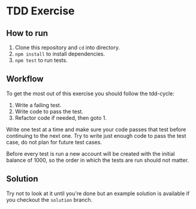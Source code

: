 # TDD Exercise
## How to run
1. Clone this repository and `cd` into directory.
2. `npm install` to install dependencies.
3. `npm test` to run tests.

## Workflow
To get the most out of this exercise you should follow the tdd-cycle:
1. Write a failing test.
2. Write code to pass the test.
3. Refactor code if needed, then goto 1.

Write one test at a time and make sure your code passes that test before continuing to the next one. Try to write just enough code to pass the test case, do not plan for future test cases.

Before every test is run a new account will be created with the initial balance of 1000, so the order in which the tests are run should not matter.

## Solution
Try not to look at it until you're done but an example solution is available if you checkout the `solution` branch.

